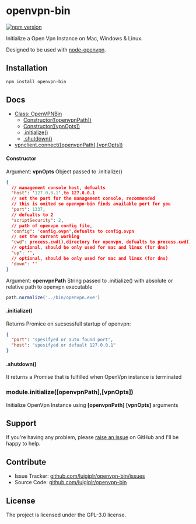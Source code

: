 openvpn-bin
===========
[![npm version](https://badge.fury.io/js/openvpn-bin.svg)](http://badge.fury.io/js/openvpn-bin)

Initialize a Open Vpn Instance on Mac, Windows & Linux.

Designed to be used with [node-openvpn](https://www.npmjs.com/package/node-openvpn).

## Installation
```bash
npm install openvpn-bin
```

## Docs
* [Class: OpenVPNBin](#openvpnbin)
  * [Constructor([openvpnPath])](#openvpnbin_constructor)
  * [Constructor([vpnOpts])](#openvpnclient_constructor)
  * [.initialize()](#openvpnclient_initialize)
  * [.shutdown()](#openvpnclient_shutdown)
* [vpnclient.connect([openvpnPath],[vpnOpts])](#module_initialize)


<a name="openvpnclient_constructor"></a>
#### Constructor

Argument: **vpnOpts** Object passed to .initialize()

```json
{
  // management console host, defualts 
  "host": '127.0.0.1',to 127.0.0.1 
  // set the port for the management console, recommended
  // this is omited so openvpn-bin finds available port for you
  "port": 1337,
  // defualts to 2
  "scriptSecurity": 2,
  // path of openvpn config file, 
  "config": 'config.ovpn',defualts to config.ovpn
  // set the current working 
  "cwd": process.cwd(),directory for openvpn, defualts to process.cwd()
  // optional, should be only used for mac and linux (for dns)
  "up": '',
  // optional, should be only used for mac and linux (for dns)
  "down": ''
}
```

Argument: **openvpnPath** String passed to .initialize() with absolute or relative path to openvpn executable

```js
path.normalize('../bin/openvpn.exe')
```

<a name="openvpnclient_initialize"></a>
#### .initialize()

Returns Promice on sucsessfull startup of openvpn:

```json
{
  "port": "spesifyed or auto found port",
  "host": "spesifyed or defualt 127.0.0.1"
}
```

<a name="openvpnclient_disconnect"></a>
#### .shutdown()

It returns a Promise that is fulfilled when OpenVpn instance is terminated


<a name="module_initialize"></a>
### module.initialize([openvpnPath],[vpnOpts]) 

Initialize OpenVpn Instance using **[openvpnPath]** **[vpnOpts]** arguments

## Support
If you're having any problem, please [raise an issue](https://github.com/luigiplr/openvpn-bin/issues/new) on GitHub and I'll  be happy to help.

## Contribute
- Issue Tracker: [github.com/luigiplr/openvpn-bin/issues](https://github.com/luigiplr/openvpn-bin/issues)
- Source Code: [github.com/luigiplr/openvpn-bin](https://github.com/luigiplr/openvpn-bin)

## License
The project is licensed under the GPL-3.0 license.
